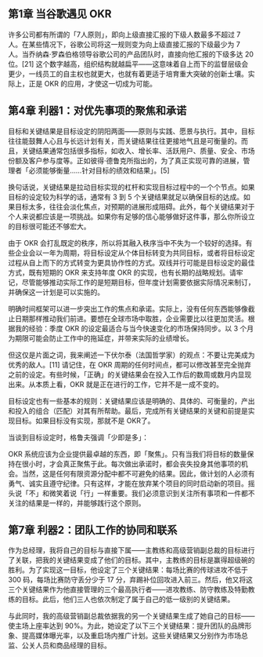 ## 第1章 当谷歌遇见 OKR

许多公司都有所谓的「7人原则」，即向上级直接汇报的下级人数最多不超过 7 人。在某些情况下，谷歌公司将这一规则变为向上级直接汇报的下级最少为 7 人。当乔纳森·罗森伯格领导谷歌公司的产品团队时，直接向他汇报的下级多达 20 位。[21] 这个数字越高，组织结构就越扁平——这意味着自上而下的监督层级会更少，一线员工的自主权也就更大，也就有着更适于培育重大突破的创新土壤。实际上，正是 OKR 的应用，才使这一切成为可能。

## 第4章 利器1：对优先事项的聚焦和承诺

目标和关键结果是目标设定的阴阳两面——原则与实践、愿景与执行。其中，目标往往能鼓舞人心且与长远计划有关，而关键结果往往更接地气且是可衡量的。而且，关键结果通常包括很多指标，如收入、增长率、活跃用户、质量、安全、市场份额及客户参与度等。正如彼得·德鲁克所指出的，为了真正实现可靠的进展，管理者「必须能够衡量……针对目标的绩效和结果」。[5]

换句话说，关键结果是拉动目标实现的杠杆和实现目标过程中的一个个节点。如果目标的设定较为科学的话，通常有 3 到 5 个关键结果就足以确保目标的达成。如果目标太多，往往会淡化焦点，对预期的进展形成阻碍。此外，每个关键结果对于个人来说都应该是一项挑战。如果你有足够的信心能够做好这件事，那么你所设立的目标很可能还不够宏大。

由于 OKR 会打乱既定的秩序，所以将其融入秩序当中不失为一个较好的选择。有些企业会以一年为周期，将目标设定从个体目标转变为共同目标，或者将目标设定过程从自上而下的方式转变为更具协作性的方式。双线并行可能是目标设定的最佳方式，既有短期的 OKR 来支持年度 OKR 的实现，也有长期的战略规划。请牢记，尽管能够推动实际工作的是短期目标，但年度计划需要依据实际情况来制订，并确保这一计划是可以实施的。

明确时间框架可以进一步突出工作的焦点和承诺。实际上，没有任何东西能够像截止日期那样推动我们前进。要想在全球市场中取胜，企业需要比以往更加灵活。根据我的经验：季度 OKR 的设定最适合与当今快速变化的市场保持同步。以 3 个月为期限可能会防止工作中的拖延症，并带来实际的业绩增长。

但这仅是片面之词，我来阐述一下伏尔泰（法国哲学家）的观点：不要让完美成为优秀的敌人。[11] 请记住，在 OKR 周期的任何时间点，都可以修改甚至完全抛弃之前的设定。有些时候，「正确」的关键结果会在投入工作后的数周或数月内显现出来。从本质上看，OKR 就是正在进行的工作，它并不是一成不变的。

目标设定也有一些基本的规则：关键结果应该是明确的、具体的、可衡量的，产出和投入的组合（匹配）对其有所帮助。最后，完成所有关键结果的关键和前提是实现目标。如果目标没有实现，那就不是 OKR了。

当谈到目标设定时，格鲁夫强调「少即是多」：

OKR 系统应该为企业提供最卓越的东西，即「聚焦」。只有当我们将目标的数量保持在很小时，才会真正聚焦于此。每次做出承诺时，都会丧失投身其他事项的机会。当然，这是任何有限资源分配中都不可避免的结果。因此，做计划的人必须有勇气、诚实且遵守纪律。只有这样，才能在放弃某个项目的同时启动新的项目。摇头说「不」和微笑着说「行」一样重要。我们必须意识到关注所有事项和一件都不关注的结果是一样的，并能够践行这个原则。

## 第7章 利器2：团队工作的协同和联系

作为总经理，我将自己的目标与直接下属——主教练和高级营销副总裁的目标进行了关联，把我的关键结果变成了他们的目标。其中，主教练的目标是赢得超级碗的胜利。为了实现这一目标，他设定了三个关键结果：每场比赛的传球进攻不低于 300 码，每场比赛防守丢分少于 17 分，弃踢补位回攻进入前三。然后，他又将这三个关键结果作为他直接管理的三个最高执行者——进攻教练、防守教练及特勤教练的目标。此后，他们三人也依次制定了属于自己的低一级别的关键结果。

与此同时，我的高级营销副总裁依据我的另一个关键结果生成了她自己的目标——使主场上座率达到 90%。为此，她设定了以下三个关键结果：提升团队的品牌形象、提高媒体曝光率，以及重启场内推广计划。这些关键结果又分别作为市场总监、公关人员和商品经理的目标。

